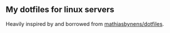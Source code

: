 ## My dotfiles for linux servers

Heavily inspired by and borrowed from [mathiasbynens/dotfiles](https://github.com/mathiasbynens/dotfiles).